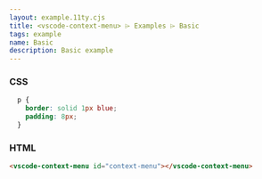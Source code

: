 ```yaml
---
layout: example.11ty.cjs
title: <vscode-context-menu> ⌲ Examples ⌲ Basic
tags: example
name: Basic
description: Basic example
---
```


<style>
.menu-wrapper {
  overflow: visible;
  position: relative;
}

.toggle-menu-button {
  cursor: pointer;
  display: block;
}

.context-menu {
  bottom: 36px;
  left: 16px;
  position: absolute;
}
</style>

<div class="menu-wrapper">
  <vscode-icon name="settings-gear" size="32" id="toggle-menu-button" role="button" title="Toggle Menu" class="toggle-menu-button"></vscode-icon>
  <vscode-context-menu id="context-menu" class="context-menu" show></vscode-context-menu>
</div>

<script>
document.addEventListener('DOMContentLoaded', () => {
  const menu = document.querySelector('#context-menu');
  const button = document.querySelector('#toggle-menu-button');

  document.querySelector('#context-menu').data = [
    {
      label: 'Command palette...',
      keybinding: 'Ctrl+Shift+A',
      value: 'menuitem1',
    },
    {
      separator: true,
    },
    {
      label: 'Settings',
      keybinding: 'Ctrl+Comma',
      value: 'menuitem2',
    },
    {
      label: 'Extensions',
      keybinding: 'Ctrl+Shift+X',
      value: 'menuitem3',
    },
  ];

  button.addEventListener('click', () => {
    menu.show = !menu.show;
  });

  menu.addEventListener('vsc-select', (event) => {
    console.log(event);
  });
});
</script>

<h3>CSS</h3>

```css
  p {
    border: solid 1px blue;
    padding: 8px;
  }
```

<h3>HTML</h3>

```html
<vscode-context-menu id="context-menu"></vscode-context-menu>
```
